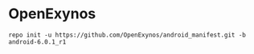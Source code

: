 # OpenExynos

`repo init -u https://github.com/OpenExynos/android_manifest.git -b android-6.0.1_r1`
